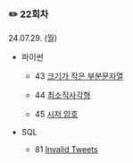 ### ✏️ 22회차

24.07.29. (월)

- 파이썬

  - 43 [크기가 작은 부분문자열](https://school.programmers.co.kr/learn/courses/30/lessons/147355)

  - 44 [최소직사각형](https://school.programmers.co.kr/learn/courses/30/lessons/86491)

  - 45 [시저 암호](https://school.programmers.co.kr/learn/courses/30/lessons/12926)

- SQL

  - 81 [Invalid Tweets](https://leetcode.com/problems/invalid-tweets/)

</br>
